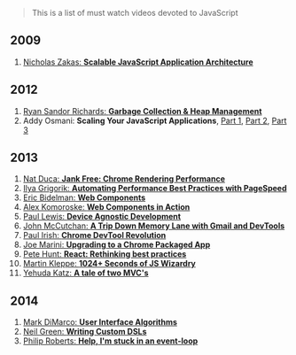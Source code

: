 > This is a list of must watch videos devoted to JavaScript

## 2009
1. [Nicholas Zakas: **Scalable JavaScript Application Architecture**](https://www.youtube.com/watch?v=vXjVFPosQHw)

## 2012
1. [Ryan Sandor Richards: **Garbage Collection & Heap Management**](http://vimeo.com/45140516)
2. Addy Osmani: **Scaling Your JavaScript Applications**, [Part 1](http://vimeo.com/35924671), [Part 2](http://vimeo.com/35924733), [Part 3](http://vimeo.com/35990666)

## 2013
1. [Nat Duca: **Jank Free: Chrome Rendering Performance**](https://www.youtube.com/watch?v=n8ep4leoN9A&feature=youtu.be)
2. [Ilya Grigorik: **Automating Performance Best Practices with PageSpeed**](https://www.youtube.com/watch?v=uR5urTx8S4E&feature=youtu.be)
3. [Eric Bidelman: **Web Components**](https://www.youtube.com/watch?v=fqULJBBEVQE&feature=youtu.be)
4. [Alex Komoroske: **Web Components in Action**](https://www.youtube.com/watch?v=0g0oOOT86NY&feature=youtu.be)
5. [Paul Lewis: **Device Agnostic Development**](https://www.youtube.com/watch?v=055ekKZk7mc&feature=youtu.be)
6. [John McCutchan: **A Trip Down Memory Lane with Gmail and DevTools**](https://www.youtube.com/watch?v=x9Jlu_h_Lyw&feature=youtu.be)
7. [Paul Irish: **Chrome DevTool Revolution**](https://www.youtube.com/watch?v=x6qe_kVaBpg&feature=youtu.be)
8. [Joe Marini: **Upgrading to a Chrome Packaged App**](https://www.youtube.com/watch?v=e0W2szZ2qhg&feature=youtu.be)
9. [Pete Hunt: **React: Rethinking best practices**](https://www.youtube.com/watch?v=x7cQ3mrcKaY)
10. [Martin Kleppe: **1024+ Seconds of JS Wizardry**](https://www.youtube.com/watch?v=RTxtiLp1C8Y)
11. [Yehuda Katz: **A tale of two MVC's**](https://www.youtube.com/watch?v=s1dhXamEAKQ)

## 2014
1. [Mark DiMarco: **User Interface Algorithms**](https://www.youtube.com/watch?v=90NsjKvz9Ns&index=2&list=PL37ZVnwpeshFXOP2lqCUykYPXYNsK_fgN)
2. [Neil Green: **Writing Custom DSLs**](https://www.youtube.com/watch?v=90NsjKvz9Ns&index=2&list=PL37ZVnwpeshFXOP2lqCUykYPXYNsK_fgN)
3. [Philip Roberts: **Help, I'm stuck in an event-loop**](http://vimeo.com/96425312)